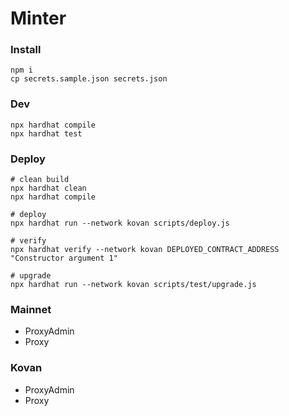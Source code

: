 # Minter

### Install

```shell
npm i
cp secrets.sample.json secrets.json
```

### Dev

```shell
npx hardhat compile
npx hardhat test
```

### Deploy

```shell
# clean build
npx hardhat clean
npx hardhat compile

# deploy
npx hardhat run --network kovan scripts/deploy.js

# verify
npx hardhat verify --network kovan DEPLOYED_CONTRACT_ADDRESS "Constructor argument 1"

# upgrade
npx hardhat run --network kovan scripts/test/upgrade.js
```

### Mainnet

-   ProxyAdmin
-   Proxy

### Kovan

-   ProxyAdmin
-   Proxy
